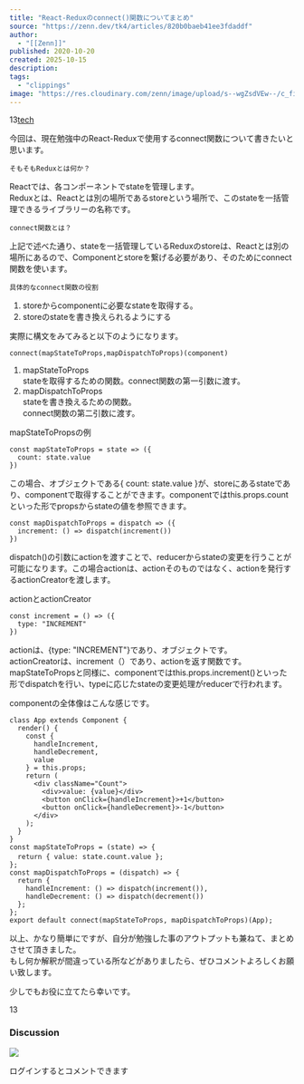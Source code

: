 ```yaml
---
title: "React-Reduxのconnect()関数についてまとめ"
source: "https://zenn.dev/tk4/articles/820b0baeb41ee3fdaddf"
author:
  - "[[Zenn]]"
published: 2020-10-20
created: 2025-10-15
description:
tags:
  - "clippings"
image: "https://res.cloudinary.com/zenn/image/upload/s--wgZsdVEw--/c_fit%2Cg_north_west%2Cl_text:notosansjp-medium.otf_55:React-Redux%25E3%2581%25AEconnect%2528%2529%25E9%2596%25A2%25E6%2595%25B0%25E3%2581%25AB%25E3%2581%25A4%25E3%2581%2584%25E3%2581%25A6%25E3%2581%25BE%25E3%2581%25A8%25E3%2582%2581%2Cw_1010%2Cx_90%2Cy_100/g_south_west%2Cl_text:notosansjp-medium.otf_37:Takeru%2520Iino%2Cx_203%2Cy_121/g_south_west%2Ch_90%2Cl_fetch:aHR0cHM6Ly9zdG9yYWdlLmdvb2dsZWFwaXMuY29tL3plbm4tdXNlci11cGxvYWQvYXZhdGFyLzQwNWQ0ZGZlZTIuanBlZw==%2Cr_max%2Cw_90%2Cx_87%2Cy_95/v1627283836/default/og-base-w1200-v2.png?_a=BACAGSGT"
---
```

13[tech](https://zenn.dev/tech-or-idea)

今回は、現在勉強中のReact-Reduxで使用するconnect関数について書きたいと思います。

```
そもそもReduxとは何か？
```

Reactでは、各コンポーネントでstateを管理します。  
Reduxとは、Reactとは別の場所であるstoreという場所で、このstateを一括管理できるライブラリーの名称です。

```
connect関数とは？
```

上記で述べた通り、stateを一括管理しているReduxのstoreは、Reactとは別の場所にあるので、Componentとstoreを繋げる必要があり、そのためにconnect関数を使います。

```
具体的なconnect関数の役割
```

1. storeからcomponentに必要なstateを取得する。
2. storeのstateを書き換えられるようにする

実際に構文をみてみると以下のようになります。

```
connect(mapStateToProps,mapDispatchToProps)(component)
```

1. mapStateToProps  
	stateを取得するための関数。connect関数の第一引数に渡す。
2. mapDispatchToProps  
	stateを書き換えるための関数。  
	connect関数の第二引数に渡す。

mapStateToPropsの例

```
const mapStateToProps = state => ({
  count: state.value
})
```

この場合、オブジェクトである{ count: state.value }が、storeにあるstateであり、componentで取得することができます。componentではthis.props.countといった形でpropsからstateの値を参照できます。

```
const mapDispatchToProps = dispatch => ({
  increment: () => dispatch(increment())
})
```

dispatch()の引数にactionを渡すことで、reducerからstateの変更を行うことが可能になります。この場合actionは、actionそのものではなく、actionを発行するactionCreatorを渡します。

actionとactionCreator

```
const increment = () => ({
  type: "INCREMENT"
})
```

actionは、{type: "INCREMENT"}であり、オブジェクトです。  
actionCreatorは、increment（）であり、actionを返す関数です。  
mapStateToPropsと同様に、componentではthis.props.increment()といった形でdispatchを行い、typeに応じたstateの変更処理がreducerで行われます。

componentの全体像はこんな感じです。

```
class App extends Component {
  render() {
    const {
      handleIncrement,
      handleDecrement,
      value
    } = this.props;
    return (
      <div className="Count">
        <div>value: {value}</div>
        <button onClick={handleIncrement}>+1</button>
        <button onClick={handleDecrement}>-1</button>
      </div>
    );
  }
}
const mapStateToProps = (state) => {
  return { value: state.count.value };　
};
const mapDispatchToProps = (dispatch) => {
  return {
    handleIncrement: () => dispatch(increment()),
    handleDecrement: () => dispatch(decrement())
  };
};
export default connect(mapStateToProps, mapDispatchToProps)(App);
```

以上、かなり簡単にですが、自分が勉強した事のアウトプットも兼ねて、まとめさせて頂きました。  
もし何か解釈が間違っている所などがありましたら、ぜひコメントよろしくお願い致します。

少しでもお役に立てたら幸いです。

13

### Discussion

![](https://static.zenn.studio/images/drawing/discussion.png)

ログインするとコメントできます